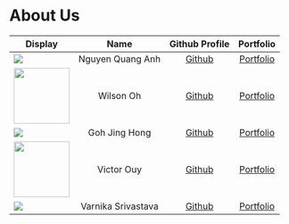 # About Us

Display | Name | Github Profile | Portfolio 
--------|:----:|:--------------:|:---------:
![](https://via.placeholder.com/100.png?text=Photo) | Nguyen Quang Anh | [Github](https://github.com/quanganh2810) | [Portfolio](docs/team/johndoe.md)
<img width="100" src=https://user-images.githubusercontent.com/87934749/230631963-123606fc-7ff1-44bb-a3c3-5b2409482ce4.png /> | Wilson Oh | [Github](https://github.com/WilsonOh) | [Portfolio](https://ay2223s2-cs2113-w13-4.github.io/tp/team/wilsonoh.html)
![](https://via.placeholder.com/100.png?text=Photo) | Goh Jing Hong| [Github](https://github.com/waiter-palypoo) | [Portfolio](docs/team/johndoe.md)
<img width="100" src=https://raw.githubusercontent.com/victorouy/tp/master/IMG_0790_.jpg> | Victor Ouy | [Github](https://github.com/victorouy) | [Portfolio](https://ay2223s2-cs2113-w13-4.github.io/tp/team/victorouy.html)
![](https://via.placeholder.com/100.png?text=Photo) | Varnika Srivastava | [Github](https://github.com/varnika1402) | [Portfolio](https://ay2223s2-cs2113-w13-4.github.io/tp/team/varnika1402.html)
